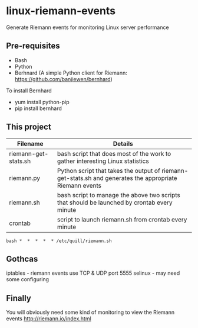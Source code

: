 linux-riemann-events
====================

Generate Riemann events for monitoring Linux server performance


Pre-requisites
--

* Bash
* Python
* Berhnard (A simple Python client for Riemann:  https://github.com/banjiewen/bernhard)

To install Bernhard

* yum install python-pip
* pip install bernhard

This project
--

| Filename             | Details |
| -------------        | ------------- |
| riemann-get-stats.sh | bash script that does most of the work to gather interesting Linux statistics  |
| riemann.py  | Python script that takes the output of riemann-get-stats.sh and generates the appropriate Riemann events  |
| riemann.sh  | bash script to manage the above two scripts that should be launched by crontab every minute  |
| crontab  | script to launch riemann.sh from crontab every minute |


```bash *  *  *  *  * /etc/quill/riemann.sh```


Gothcas
--
iptables - riemann events use TCP & UDP port 5555
selinux - may need some configuring


Finally
--
You will obviously need some kind of monitoring to view the Riemann events
http://riemann.io/index.html

